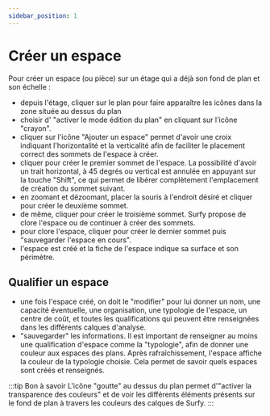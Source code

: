 ```yaml
---
sidebar_position: 1
---
```



# Créer un espace


<Youtube code="9A0XQaxj6hA"/>

Pour créer un espace (ou pièce) sur un étage qui a déjà son fond de plan et son échelle :

-   depuis l'étage, cliquer sur le plan pour faire apparaître les icônes dans la zone située au dessus du plan
-   choisir d' "activer le mode édition du plan" en cliquant sur l'icône "crayon".
-   cliquer sur l'icône "Ajouter un espace" permet d'avoir une croix indiquant l'horizontalité et la verticalité afin de faciliter le placement correct des sommets de l'espace à créer.
-   cliquer pour créer le premier sommet de l'espace. La possibilité d'avoir un trait horizontal, à 45 degrés ou vertical est annulée en appuyant sur la touche "Shift", ce qui permet de libérer complètement l'emplacement de création du sommet suivant.
-   en zoomant et dézoomant, placer la souris à l'endroit désiré et cliquer pour créer le deuxième sommet.
-   de même, cliquer pour créer le troisième sommet. Surfy propose de clore l'espace ou de continuer à créer des sommets.
-   pour clore l'espace, cliquer pour créer le dernier sommet puis "sauvegarder l'espace en cours".
-   l'espace est créé et la fiche de l'espace indique sa surface et son périmètre.

## Qualifier un espace

-   une fois l'espace créé, on doit le "modifier" pour lui donner un nom, une capacité éventuelle, une organisation, une typologie de l'espace, un centre de coût, et toutes les qualifications qui peuvent être renseignées dans les différents calques d'analyse.
-   "sauvegarder" les informations. 
Il est important de renseigner au moins une qualification d'espace comme la "typologie", afin de donner une couleur aux espaces des plans. 
Après rafraîchissement, l'espace affiche la couleur de la typologie choisie. Cela permet de savoir quels espaces sont créés et  renseignés.

:::tip Bon à savoir
L'icône "goutte" au dessus du plan permet d'"activer la transparence des couleurs" et de voir les différents éléments présents sur le fond de plan à travers les couleurs des calques de Surfy.
:::

